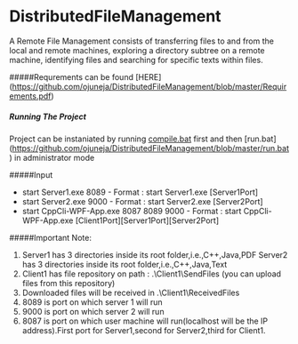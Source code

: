 # DistributedFileManagement
A Remote File Management consists of transferring files to and from the local and remote machines,
exploring a directory subtree on a remote machine, identifying files and searching for specific texts within files.


#####Requrements can be found [HERE] (https://github.com/ojuneja/DistributedFileManagement/blob/master/Requirements.pdf)

##### Running The Project
Project can be instaniated by running [compile.bat](https://github.com/ojuneja/DistributedFileManagement/blob/master/compile.bat) first 
and then [run.bat] (https://github.com/ojuneja/DistributedFileManagement/blob/master/run.bat) in administrator mode

#####Input
- start Server1.exe 8089  - Format : start Server1.exe [Server1Port] 
- start Server2.exe 9000 - Format : start Server2.exe [Server2Port] 
- start CppCli-WPF-App.exe 8087 8089 9000 - Format : start CppCli-WPF-App.exe [Client1Port]<space>[Server1Port]<space>[Server2Port] 

#####Important Note:
1. Server1 has 3 directories inside its root folder,i.e.,C++,Java,PDF
  Server2 has 3 directories inside its root folder,i.e.,C++,Java,Text
2. Client1 has file repository on path : .\\Client1\\SendFiles (you can upload files from this repository)
3. Downloaded files will be received in .\\Client1\\ReceivedFiles
4. 8089 is port on which server 1 will run
5. 9000 is port on which server 2 will run
6. 8087 is port on which user machine will run(localhost will be the IP address).First port for Server1,second for Server2,third for Client1.


